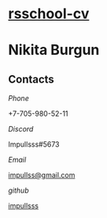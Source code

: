 <H1><a href="https://impullsss.github.io/rsschool-cv/#readme">rsschool-cv</a></H1>
<H1>Nikita Burgun</H1>
<h2>Contacts</h2>
<em>Phone</em><p>+7-705-980-52-11</p>
<em>Discord</em><p>Impullsss#5673</p>
<em>Email</em><p><a href="mailto:impullss@gmail.com">impullss@gmail.com</a></p>
<em>github</em><p><a href="https://github.com/impullsss">impullsss</a></p>
